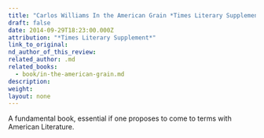 ```yaml
---
title: "Carlos Williams In the American Grain *Times Literary Supplement*"
draft: false
date: 2014-09-29T18:23:00.000Z
attribution: "*Times Literary Supplement*"
link_to_original:
nd_author_of_this_review:
related_author: .md
related_books:
  - book/in-the-american-grain.md
description:
weight:
layout: none
---
```

A fundamental book, essential if one proposes to come to terms with American Literature.

